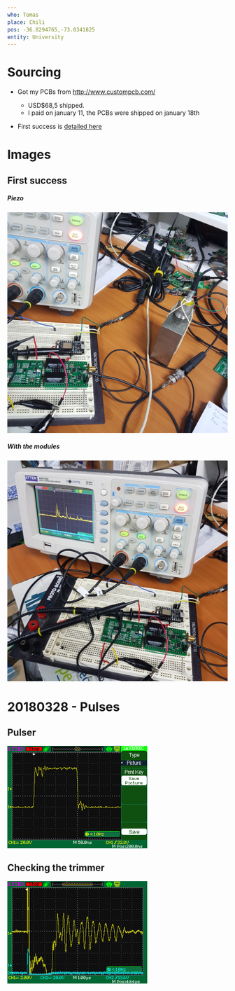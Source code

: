 ```yaml
---
who: Tomas
place: Chili
pos: -36.8294765,-73.0341825
entity: University
---
```


# Sourcing

* Got my PCBs from http://www.custompcb.com/
  * USD$68,5 shipped.
  * I paid on january 11, the PCBs were shipped on january 18th 

* First success is [detailed here](/include/community/Tomas/20180403/Readme.md)

# Images

## First success

##### Piezo

![](/include/community/Tomas/20180403_181642.jpg)

##### With the modules

![](/include/community/Tomas/20180403_181645.jpg)



# 20180328 - Pulses

## Pulser

![](/include/community/Tomas/ads00001-pulser.png)

## Checking the trimmer

![](/include/community/Tomas/ADS00004.png)
